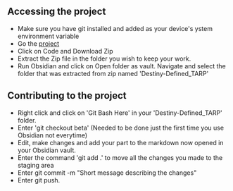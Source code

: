 
## Accessing the project

- Make sure you have git installed and added as your device's ystem environment variable
- Go the [project](https://github.com/bholebaba0135/Destiny-Defined_TARP) 
- Click on Code and Download Zip
- Extract the Zip file in the folder you wish to keep your work.
-  Run Obsidian and click on Open folder as vault. Navigate and select the folder that was extracted from zip named 'Destiny-Defined_TARP'


## Contributing to the project

- Right click and click on 'Git Bash Here' in your 'Destiny-Defined_TARP' folder.
- Enter 'git checkout beta' (Needed to be done just the first time you use Obsidian not everytime)
- Edit, make changes and add your part to the markdown now opened in your Obsidian vault.
- Enter the command 'git add .' to move all the changes you made to the staging area
- Enter git commit -m "Short message describing the changes"
- Enter git push.